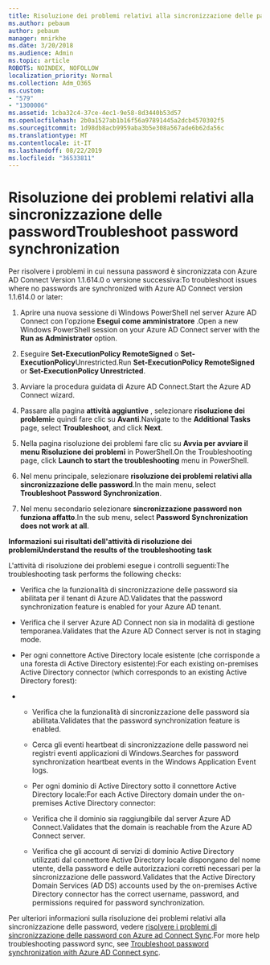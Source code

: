```yaml
---
title: Risoluzione dei problemi relativi alla sincronizzazione delle password
ms.author: pebaum
author: pebaum
manager: mnirkhe
ms.date: 3/20/2018
ms.audience: Admin
ms.topic: article
ROBOTS: NOINDEX, NOFOLLOW
localization_priority: Normal
ms.collection: Adm_O365
ms.custom:
- "579"
- "1300006"
ms.assetid: 1cba32c4-37ce-4ec1-9e58-8d3440b53d57
ms.openlocfilehash: 2b0a1527ab1b16f56a97891445a2dcb4570302f5
ms.sourcegitcommit: 1d98db8acb9959aba3b5e308a567ade6b62da56c
ms.translationtype: MT
ms.contentlocale: it-IT
ms.lasthandoff: 08/22/2019
ms.locfileid: "36533811"
---
```

# <a name="troubleshoot-password-synchronization"></a><span data-ttu-id="8677a-102">Risoluzione dei problemi relativi alla sincronizzazione delle password</span><span class="sxs-lookup"><span data-stu-id="8677a-102">Troubleshoot password synchronization</span></span>

<span data-ttu-id="8677a-103">Per risolvere i problemi in cui nessuna password è sincronizzata con Azure AD Connect Version 1.1.614.0 o versione successiva:</span><span class="sxs-lookup"><span data-stu-id="8677a-103">To troubleshoot issues where no passwords are synchronized with Azure AD Connect version 1.1.614.0 or later:</span></span>
  
1. <span data-ttu-id="8677a-104">Aprire una nuova sessione di Windows PowerShell nel server Azure AD Connect con l'opzione **Esegui come amministratore** .</span><span class="sxs-lookup"><span data-stu-id="8677a-104">Open a new Windows PowerShell session on your Azure AD Connect server with the **Run as Administrator** option.</span></span>

2. <span data-ttu-id="8677a-105">Eseguire **Set-ExecutionPolicy RemoteSigned** o **Set-ExecutionPolicy**Unrestricted.</span><span class="sxs-lookup"><span data-stu-id="8677a-105">Run **Set-ExecutionPolicy RemoteSigned** or **Set-ExecutionPolicy Unrestricted**.</span></span>

3. <span data-ttu-id="8677a-106">Avviare la procedura guidata di Azure AD Connect.</span><span class="sxs-lookup"><span data-stu-id="8677a-106">Start the Azure AD Connect wizard.</span></span>

4. <span data-ttu-id="8677a-107">Passare alla pagina **attività aggiuntive** , selezionare **risoluzione dei problemi**e quindi fare clic su **Avanti**.</span><span class="sxs-lookup"><span data-stu-id="8677a-107">Navigate to the **Additional Tasks** page, select **Troubleshoot**, and click **Next**.</span></span>

5. <span data-ttu-id="8677a-108">Nella pagina risoluzione dei problemi fare clic su **Avvia per avviare il menu Risoluzione dei problemi** in PowerShell.</span><span class="sxs-lookup"><span data-stu-id="8677a-108">On the Troubleshooting page, click **Launch to start the troubleshooting** menu in PowerShell.</span></span>

6. <span data-ttu-id="8677a-109">Nel menu principale, selezionare **risoluzione dei problemi relativi alla sincronizzazione delle password**.</span><span class="sxs-lookup"><span data-stu-id="8677a-109">In the main menu, select **Troubleshoot Password Synchronization**.</span></span>

7. <span data-ttu-id="8677a-110">Nel menu secondario selezionare **sincronizzazione password non funziona affatto**.</span><span class="sxs-lookup"><span data-stu-id="8677a-110">In the sub menu, select **Password Synchronization does not work at all**.</span></span>

<span data-ttu-id="8677a-111">**Informazioni sui risultati dell'attività di risoluzione dei problemi**</span><span class="sxs-lookup"><span data-stu-id="8677a-111">**Understand the results of the troubleshooting task**</span></span>
  
<span data-ttu-id="8677a-112">L'attività di risoluzione dei problemi esegue i controlli seguenti:</span><span class="sxs-lookup"><span data-stu-id="8677a-112">The troubleshooting task performs the following checks:</span></span>
  
- <span data-ttu-id="8677a-113">Verifica che la funzionalità di sincronizzazione delle password sia abilitata per il tenant di Azure AD.</span><span class="sxs-lookup"><span data-stu-id="8677a-113">Validates that the password synchronization feature is enabled for your Azure AD tenant.</span></span>

- <span data-ttu-id="8677a-114">Verifica che il server Azure AD Connect non sia in modalità di gestione temporanea.</span><span class="sxs-lookup"><span data-stu-id="8677a-114">Validates that the Azure AD Connect server is not in staging mode.</span></span>

- <span data-ttu-id="8677a-115">Per ogni connettore Active Directory locale esistente (che corrisponde a una foresta di Active Directory esistente):</span><span class="sxs-lookup"><span data-stu-id="8677a-115">For each existing on-premises Active Directory connector (which corresponds to an existing Active Directory forest):</span></span>

- 
  - <span data-ttu-id="8677a-116">Verifica che la funzionalità di sincronizzazione delle password sia abilitata.</span><span class="sxs-lookup"><span data-stu-id="8677a-116">Validates that the password synchronization feature is enabled.</span></span>

  - <span data-ttu-id="8677a-117">Cerca gli eventi heartbeat di sincronizzazione delle password nei registri eventi applicazioni di Windows.</span><span class="sxs-lookup"><span data-stu-id="8677a-117">Searches for password synchronization heartbeat events in the Windows Application Event logs.</span></span>

  - <span data-ttu-id="8677a-118">Per ogni dominio di Active Directory sotto il connettore Active Directory locale:</span><span class="sxs-lookup"><span data-stu-id="8677a-118">For each Active Directory domain under the on-premises Active Directory connector:</span></span>

  - <span data-ttu-id="8677a-119">Verifica che il dominio sia raggiungibile dal server Azure AD Connect.</span><span class="sxs-lookup"><span data-stu-id="8677a-119">Validates that the domain is reachable from the Azure AD Connect server.</span></span>

  - <span data-ttu-id="8677a-120">Verifica che gli account di servizi di dominio Active Directory utilizzati dal connettore Active Directory locale dispongano del nome utente, della password e delle autorizzazioni corretti necessari per la sincronizzazione delle password.</span><span class="sxs-lookup"><span data-stu-id="8677a-120">Validates that the Active Directory Domain Services (AD DS) accounts used by the on-premises Active Directory connector has the correct username, password, and permissions required for password synchronization.</span></span>

<span data-ttu-id="8677a-121">Per ulteriori informazioni sulla risoluzione dei problemi relativi alla sincronizzazione delle password, vedere [risolvere i problemi di sincronizzazione delle password con Azure ad Connect Sync](https://docs.microsoft.com/azure/active-directory/connect/active-directory-aadconnectsync-troubleshoot-password-synchronization).</span><span class="sxs-lookup"><span data-stu-id="8677a-121">For more help troubleshooting password sync, see [Troubleshoot password synchronization with Azure AD Connect sync](https://docs.microsoft.com/azure/active-directory/connect/active-directory-aadconnectsync-troubleshoot-password-synchronization).</span></span>
  